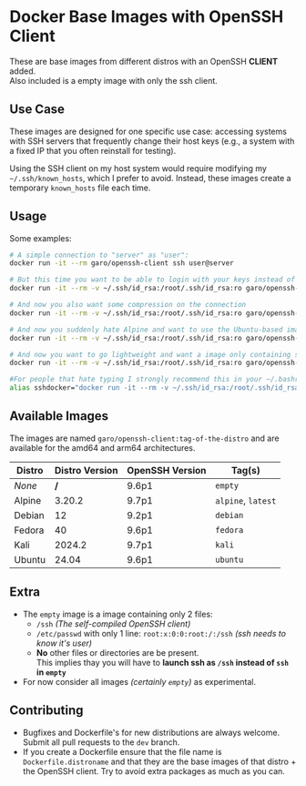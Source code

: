 # Docker Base Images with OpenSSH Client

These are base images from different distros with an OpenSSH __CLIENT__ added.<br>Also included is a empty image with only the ssh client.

## Use Case
These images are designed for one specific use case: accessing systems with SSH servers that frequently change their host keys (e.g., a system with a fixed IP that you often reinstall for testing). 

Using the SSH client on my host system would require modifying my `~/.ssh/known_hosts`, which I prefer to avoid. Instead, these images create a temporary `known_hosts` file each time.

## Usage
Some examples:
```bash
# A simple connection to "server" as "user":
docker run -it --rm garo/openssh-client ssh user@server

# But this time you want to be able to login with your keys instead of password:
docker run -it --rm -v ~/.ssh/id_rsa:/root/.ssh/id_rsa:ro garo/openssh-client ssh user@server

# And now you also want some compression on the connection
docker run -it --rm -v ~/.ssh/id_rsa:/root/.ssh/id_rsa:ro garo/openssh-client ssh -C user@server

# And now you suddenly hate Alpine and want to use the Ubuntu-based image
docker run -it --rm -v ~/.ssh/id_rsa:/root/.ssh/id_rsa:ro garo/openssh-client:ubuntu ssh -C user@server

# And now you want to go lightweight and want a image only containing ssh. Note the slash in front of ssh here !
docker run -it --rm -v ~/.ssh/id_rsa:/root/.ssh/id_rsa:ro garo/openssh-client:empty /ssh -C user@server

#For people that hate typing I strongly recommend this in your ~/.bashrc, ~/.zshrc, ...
alias sshdocker="docker run -it --rm -v ~/.ssh/id_rsa:/root/.ssh/id_rsa:ro garo/openssh-client ssh"
```

## Available Images
The images are named `garo/openssh-client:tag-of-the-distro` and are available for the amd64 and arm64 architectures.

| Distro       | Distro Version | OpenSSH Version | Tag(s)
| ------------ | -------------- | --------------- | ----------------- |
| _None_ |        __/__   |         9.6p1   | `empty`           |
| Alpine       |         3.20.2 |           9.7p1 |`alpine`, `latest` |
| Debian       |            12  |           9.2p1 |`debian`           |
| Fedora       |           40   |           9.6p1 |`fedora`           |
| Kali         |         2024.2 |           9.7p1 |`kali`             |
| Ubuntu       |         24.04  |           9.6p1 |`ubuntu`           |

## Extra
- The `empty` image is a image containing only 2 files:
  - `/ssh` _(The self-compiled OpenSSH client)_
  - `/etc/passwd` with only 1 line: `root:x:0:0:root:/:/ssh` _(ssh needs to know it's user)_
  - __No__ other files or directories are be present.<br>This implies thay you will have to __launch ssh as `/ssh` instead of `ssh` in `empty`__
- For now consider all images _(certainly `empty`)_ as experimental.


## Contributing
- Bugfixes and Dockerfile's for new distributions are always welcome. Submit all pull requests to the `dev` branch.
- If you create a Dockerfile ensure that the file name is `Dockerfile.distroname` and that they are the base images of that distro + the OpenSSH client. Try to avoid extra packages as much as you can.
